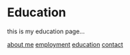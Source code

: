 # Education

this is my education page...

[about me](index)
[employment](employment)
[education](education)
[contact](contact)
